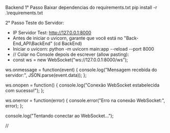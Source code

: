 Backend 
1° Passo Baixar dependencias do requirements.txt
pip install -r .\requirements.txt

2° Passo Teste do Servidor:
- IP Servidor Test: http://127.0.0.1:8000
- Antes de iniciar o uvicorn, garante que você está no "Back-End_API\BackEnd" (cd BackEnd)
- Iniciar o uvicorn: python -m uvicorn main:app --reload --port 8000
- // Colar no Console depois de escrever (allow pasting):
- const ws = new WebSocket("ws://127.0.0.1:8000/ws");

ws.onmessage = function(event) {
    console.log("Mensagem recebida do servidor:", JSON.parse(event.data));
};

ws.onopen = function() {
    console.log("Conexão WebSocket estabelecida com sucesso!");
};

ws.onerror = function(error) {
    console.error("Erro na conexão WebSocket:", error);
};

console.log("Tentando conectar ao WebSocket...");

//
